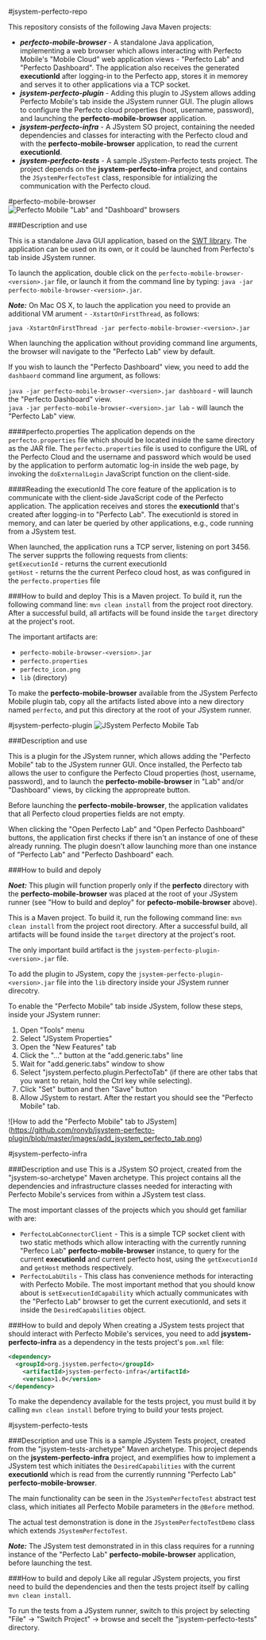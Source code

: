 #jsystem-perfecto-repo

This repository consists of the following Java Maven projects:
* ***perfecto-mobile-browser*** - A standalone Java application, implementing a web browser which allows interacting with Perfecto Mobile's "Mobile Cloud" web application views - "Perfecto Lab" and "Perfecto Dashboard". The application also receives the  generated **executionId** after logging-in to the Perfecto app, stores it in memorey and serves it to other applications via a TCP socket.
* ***jsystem-perfecto-plugin*** - Adding this plugin to JSystem allows adding Perfecto Mobile's tab inside the JSystem runner GUI. The plugin allows to configure the Perfecto cloud properties (host, username, password), and launching the **perfecto-mobile-browser** application.
* ***jsystem-perfecto-infra*** - A JSystem SO project, containing the needed dependencies and classes for interacting with the Perfecto cloud and with the **perfecto-mobile-browser** application, to read the current **executionId**.
* ***jsystem-perfecto-tests*** - A sample JSystem-Perfecto tests project. The project depends on the **jsystem-perfecto-infra** project, and contains the `JSystemPerfectoTest` class, responsible for intializing the communication with the Perfecto cloud.

#perfecto-mobile-browser
![Perfecto Mobile "Lab" and "Dashboard" browsers](https://github.com/ronyb/jsystem-perfecto-plugin/blob/master/images/perfecto_browsers.png)

###Description and use

This is a standalone Java GUI application, based on the [SWT library](https://www.eclipse.org/swt/). The application can be used on its own, or it could be launched from Perfecto's tab inside JSystem runner.

To launch the application, double click on the `perfecto-mobile-browser-<version>.jar` file, or launch it from the command line by typing: `java -jar perfecto-mobile-browser-<version>.jar`.

***Note:*** On Mac OS X, to lauch the application you need to provide an additional VM arument - `-XstartOnFirstThread`, as follows:

`java -XstartOnFirstThread -jar perfecto-mobile-browser-<version>.jar`

When launching the application without providing command line arguments, the browser will navigate to the "Perfecto Lab" view by default.

If you wish to launch the "Perfecto Dashboard" view, you need to add the `dashbaord` command line argument, as follows: 

`java -jar perfecto-mobile-browser-<version>.jar dashboard` - will launch the "Perfecto Dashboard" view.<br>
`java -jar perfecto-mobile-browser-<version>.jar lab` - will launch the "Perfecto Lab" view.

####perfecto.properties
The application depends on the `perfecto.properties` file which should be located inside the same directory as the JAR file.
The `perfecto.properties` file is used to configure the URL of the Perfecto Cloud and the username and password which would be used by the application to perform automatic log-in inside the web page, by invoking the `doExternalLogin` JavaScript function on the client-side.

####Reading the executionId
The core feature of the application is to communicate with the client-side JavaScript code of the Perfecto application. The application receives and stores the **executionId** that's created after logging-in to "Perfecto Lab". The executionId is stored in memory, and can later be queried by other applications, e.g., code running from a JSystem test.

When launched, the application runs a TCP server, listening on port 3456. The server supprts the following requests from clients:<br>
`getExecutionId` - returns the current executionId<br>
`getHost` - returns the the current Perfeco cloud host, as was configured in the `perfecto.properties` file<br>

###How to build and deploy
This is a Maven project. To build it, run the following command line: `mvn clean install` from the project root directory. After a successful build, all artifacts will be found inside the `target` directory at the project's root.

The important artifacts are:
* `perfecto-mobile-browser-<version>.jar`
* `perfecto.properties`
* `perfecto_icon.png`
* `lib` (directory)

To make the **perfecto-mobile-browser** available from the JSystem Perfecto Mobile plugin tab, copy all the artifacts listed above into a new directory named `perfecto`, and put this directory at the root of your JSystem runner.

#jsystem-perfecto-plugin
![JSystem Perfecto Mobile Tab](https://github.com/ronyb/jsystem-perfecto-plugin/blob/master/images/jsystem_perfecto_tab.png)

###Description and use

This is a plugin for the JSystem runner, which allows adding the "Perfecto Mobile" tab to the JSystem runner GUI. Once installed, the Perfecto tab allows the user to configure the Perfecto Cloud properties (host, username, password), and to launch the **perfecto-mobile-browser** in "Lab" and/or "Dashboard" views, by clicking the appropreate button.

Before launching the **perfecto-mobile-browser**, the application validates that all Perfecto cloud properties fields are not empty.

When clicking the "Open Perfecto Lab" and "Open Perfecto Dashboard" buttons, the application first checks if there isn't an instance of one of these already running. The plugin doesn't allow launching more than one instance of "Perfecto Lab" and "Perfecto Dashboard" each.

###How to build and depoly

***Noet:*** This plugin will function properly only if the **perfecto** directory with the **perfecto-mobile-browser** was placed at the root of your JSystem runner (see "How to build and deploy" for **pefecto-mobile-browser** above).

This is a Maven project. To build it, run the following command line: `mvn clean install` from the project root directory. After a successful build, all artifacts will be found inside the `target` directory at the project's root.

The only important build artifact is the `jsystem-perfecto-plugin-<version>.jar` file.

To add the plugin to JSystem, copy the `jsystem-perfecto-plugin-<version>.jar` file into the `lib` directory inside your JSystem runner direcotry.

To enable the "Perfecto Mobile" tab inside JSystem, follow these steps, inside your JSystem runner:

1. Open "Tools" menu
2. Select "JSystem Properties"
3. Open the "New Features" tab
4. Click the "..." button at the "add.generic.tabs" line
5. Wait for "add.generic.tabs" window to show
6. Select "jsystem.perfecto.plugin.PerfectoTab" (if there are other tabs that you want to retain, hold the Ctrl key while selecting).
7. Click "Set" button and then "Save" button
8. Allow JSystem to restart. After the restart you should see the "Perfecto Mobile" tab.

![How to add the "Perfecto Mobile" tab to JSystem] (https://github.com/ronyb/jsystem-perfecto-plugin/blob/master/images/add_jsystem_perfecto_tab.png)

#jsystem-perfecto-infra

###Description and use
This is a JSystem SO project, created from the "jsystem-so-archetype" Maven archetype. This project contains all the dependencies and infrastructure classes needed for interacting with Perfecto Mobile's services from within a JSystem test class.

The most important classes of the projects which you should get familiar with are:
* `PerfectoLabConnectorClient` - This is a simple TCP socket client with two static methods which allow interacting with the currently running "Perfeco Lab" **perfecto-mobile-browser** instance, to query for the current **executionId** and current perfecto host, using the `getExecutionId` and `getHost` methods respectively.
* `PerfectoLabUtils` - This class has convenience methods for interacting with Perfecto Mobile. The most important method that you should know about is `setExecutionIdCapability` which actually communicates with the "Perfecto Lab" browser to get the current executionId, and sets it inside the `DesiredCapabilities` object.

###How to build and depoly
When creating a JSystem tests project that should interact with Perfecto Mobile's services, you need to add **jsystem-perfecto-infra** as a dependency in the tests project's `pom.xml` file:
```xml
<dependency>
  <groupId>org.jsystem.perfecto</groupId>
	<artifactId>jsystem-perfecto-infra</artifactId>
	<version>1.0</version>
</dependency>
```
To make the dependency available for the tests project, you must build it by calling `mvn clean install` before trying to build your tests project.

#jsystem-perfecto-tests

###Description and use
This is a sample JSystem Tests project, created from the "jsystem-tests-archetype" Maven archetype. This project depends on the **jsystem-perfecto-infra** project, and exemplifies how to implement a JSystem test which initiates the `DesiredCapabilities` with the current **executionId** which is read from the currently runnning "Perfecto Lab" **perfecto-mobile-browser**.

The main functionality can be seen in the `JSystemPerfectoTest` abstract test class, which initiates all Perfecto Mobile parameters in the `@Before` method.

The actual test demonstration is done in the `JSystemPerfectoTestDemo` class which extends `JSystemPerfectoTest`.

***Note:*** The JSystem test demonstrated in in this class requires for a running instance of the "Perfecto Lab" **perfecto-mobile-browser** application, before launching the test.

###How to build and depoly
Like all regular JSystem projects, you first need to build the dependencies and then the tests project itself by calling `mvn clean install`.

To run the tests from a JSystem runner, switch to this project by selecting "File" -> "Switch Project" -> browse and secelt the "jsystem-perfecto-tests" directory.
